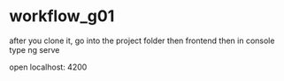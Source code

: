 # workflow_g01

after you clone it,
go into the project folder then frontend
then in console type ng serve

open localhost: 4200 



